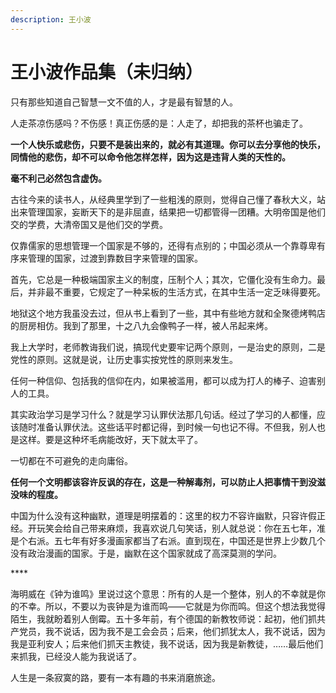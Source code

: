 ```yaml
---
description: 王小波
---
```


# 王小波作品集（未归纳）

只有那些知道自己智慧一文不值的人，才是最有智慧的人。

人走茶凉伤感吗？不伤感！真正伤感的是：人走了，却把我的茶杯也骗走了。

**一个人快乐或悲伤，只要不是装出来的，就必有其道理。你可以去分享他的快乐，同情他的悲伤，却不可以命令他怎样怎样，因为这是违背人类的天性的。**

**毫不利己必然包含虚伪。**

古往今来的读书人，从经典里学到了一些粗浅的原则，觉得自己懂了春秋大义，站出来管理国家，妄断天下的是非屈直，结果把一切都管得一团糟。大明帝国是他们交的学费，大清帝国又是他们交的学费。

仅靠儒家的思想管理一个国家是不够的，还得有点别的；中国必须从一个靠尊卑有序来管理的国家，过渡到靠数目字来管理的国家。

首先，它总是一种极端国家主义的制度，压制个人；其次，它僵化没有生命力。最后，并非最不重要，它规定了一种呆板的生活方式，在其中生活一定乏味得要死。

地狱这个地方我虽没去过，但从书上看到了一些，其中有些地方就和全聚德烤鸭店的厨房相仿。我到了那里，十之八九会像鸭子一样，被人吊起来烤。

我上大学时，老师教诲我们说，搞现代史要牢记两个原则，一是治史的原则，二是党性的原则。这就是说，让历史事实按党性的原则来发生。

任何一种信仰、包括我的信仰在内，如果被滥用，都可以成为打人的棒子、迫害别人的工具。

其实政治学习是学习什么？就是学习认罪伏法那几句话。经过了学习的人都懂，应该随时准备认罪伏法。这些话平时都记得，到时候一句也记不得。不但我，别人也是这样。要是这种坏毛病能改好，天下就太平了。

一切都在不可避免的走向庸俗。

**任何一个文明都该容许反讽的存在，这是一种解毒剂，可以防止人把事情干到没滋没味的程度。**

中国为什么没有这种幽默，道理是明摆着的：这里的权力不容许幽默，只容许假正经。开玩笑会给自己带来麻烦，我喜欢说几句笑话，别人就总说：你在五七年，准是个右派。五七年有好多漫画家都当了右派。直到现在，中国还是世界上少数几个没有政治漫画的国家。于是，幽默在这个国家就成了高深莫测的学问。

\*\*\*\*

海明威在《钟为谁鸣》里说过这个意思：所有的人是一个整体，别人的不幸就是你的不幸。所以，不要以为丧钟是为谁而鸣——它就是为你而鸣。但这个想法我觉得陌生，我就盼着别人倒霉。五十多年前，有个德国的新教牧师说：起初，他们抓共产党员，我不说话，因为我不是工会会员；后来，他们抓犹太人，我不说话，因为我是亚利安人；后来他们抓天主教徒，我不说话，因为我是新教徒，……最后他们来抓我，已经没人能为我说话了。

人生是一条寂寞的路，要有一本有趣的书来消磨旅途。

